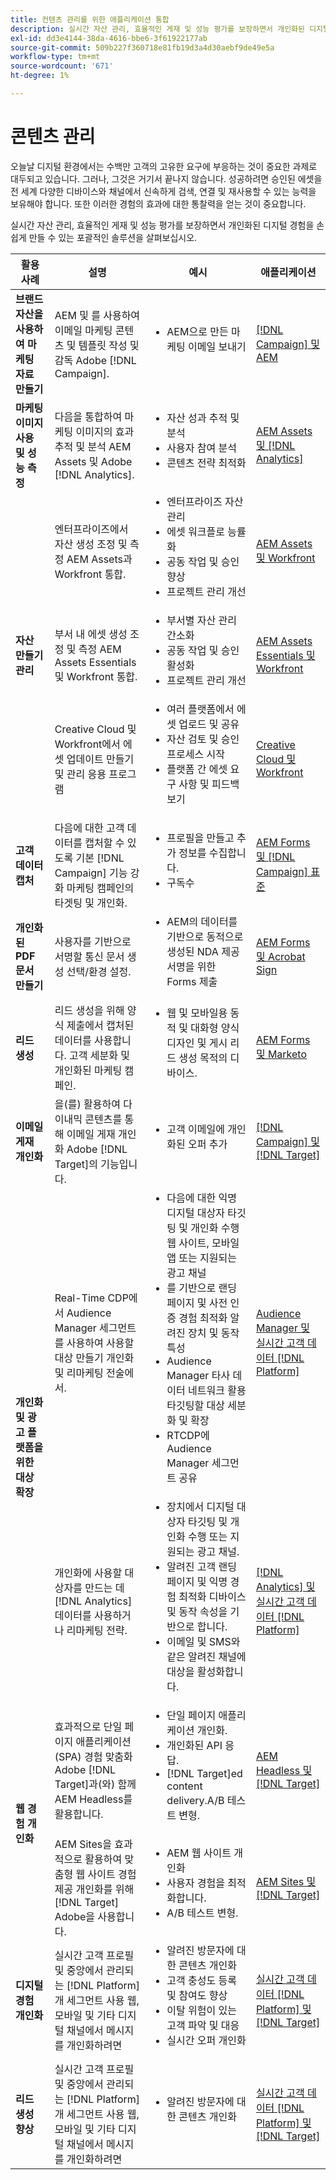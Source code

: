 ```yaml
---
title: 컨텐츠 관리를 위한 애플리케이션 통합
description: 실시간 자산 관리, 효율적인 게재 및 성능 평가를 보장하면서 개인화된 디지털 경험을 손쉽게 만들 수 있는 포괄적인 솔루션을 살펴보십시오.
exl-id: dd3e4144-38da-4616-bbe6-3f61922177ab
source-git-commit: 509b227f360718e81fb19d3a4d30aebf9de49e5a
workflow-type: tm+mt
source-wordcount: '671'
ht-degree: 1%

---
```


# 콘텐츠 관리

오늘날 디지털 환경에서는 수백만 고객의 고유한 요구에 부응하는 것이 중요한 과제로 대두되고 있습니다. 그러나, 그것은 거기서 끝나지 않습니다. 성공하려면 승인된 에셋을 전 세계 다양한 디바이스와 채널에서 신속하게 검색, 연결 및 재사용할 수 있는 능력을 보유해야 합니다. 또한 이러한 경험의 효과에 대한 통찰력을 얻는 것이 중요합니다.

실시간 자산 관리, 효율적인 게재 및 성능 평가를 보장하면서 개인화된 디지털 경험을 손쉽게 만들 수 있는 포괄적인 솔루션을 살펴보십시오.

<table>
 <thead>
    <tr>
      <th>활용 사례</th>
      <th>설명</th>
      <th>예시</th>
      <th>애플리케이션</th>
    </tr>
  </thead>
  <tbody>
    <tr>
      <td><strong>브랜드 자산을 사용하여 마케팅 자료 만들기</strong></td>
      <td>
        AEM 및 를 사용하여 이메일 마케팅 콘텐츠 및 템플릿 작성 및 감독
        Adobe [!DNL Campaign].
      </td>
      <td>
        <ul style="margin-top: 0;">
          <li>AEM으로 만든 마케팅 이메일 보내기</li>
        </ul>
      </td>
      <td>
        <a
          href="../integrations-between-applications/campaign/campaign-experience-manager.md"
          target="_blank"
          rel="noopener noreferrer"
          >[!DNL Campaign] 및 AEM</a
        >
      </td>
    </tr>
    <tr>
      <td><strong>마케팅 이미지 사용 및 성능 측정</strong></td>
      <td>
        다음을 통합하여 마케팅 이미지의 효과 추적 및 분석
        AEM Assets 및 Adobe [!DNL Analytics].
      </td>
      <td>
        <ul style="margin-top: 0;">
          <li>자산 성과 추적 및 분석</li>
          <li>사용자 참여 분석</li>
          <li>콘텐츠 전략 최적화</li>
        </ul>
      </td>
      <td>
        <a
          href="../integrations-between-applications/experience-manager/experience-manager-analytics.md"
          target="_blank"
          rel="noopener noreferrer"
          >AEM Assets 및 [!DNL Analytics]</a
        >
      </td>
    </tr>
    <tr>
      <td rowspan="3"><strong>자산 만들기 관리</strong></td>
      <td>
        엔터프라이즈에서 자산 생성 조정 및 측정
        AEM Assets과 Workfront 통합.
      </td>
      <td>
        <ul style="margin-top: 0;">
          <li>엔터프라이즈 자산 관리</li>
          <li>에셋 워크플로 능률화</li>
          <li>공동 작업 및 승인 향상</li>
          <li>프로젝트 관리 개선</li>
        </ul>
      </td>
      <td>
        <a
          href="../integrations-between-applications/experience-manager/experience-manager-workfront.md"
          target="_blank"
          rel="noopener noreferrer"
          >AEM Assets 및 Workfront</a
        >
      </td>
    </tr>
    <tr>
      <td>
        부서 내 에셋 생성 조정 및 측정
        AEM Assets Essentials 및 Workfront 통합.
      </td>
      <td>
        <ul style="margin-top: 0;">
          <li>부서별 자산 관리 간소화</li>
          <li>공동 작업 및 승인 활성화</li>
          <li>프로젝트 관리 개선</li>
        </ul>
      </td>
      <td>
        <a
          href="../integrations-between-applications/experience-manager/experience-manager-workfront.md"
          target="_blank"
          rel="noopener noreferrer"
          >AEM Assets Essentials 및 Workfront</a
        >
      </td>
    </tr>
    <tr>
      <td>
        Creative Cloud 및 Workfront에서 에셋 업데이트 만들기 및 관리
        응용 프로그램
      </td>
      <td>
        <ul style="margin-top: 0;">
          <li>여러 플랫폼에서 에셋 업로드 및 공유</li>
          <li>자산 검토 및 승인 프로세스 시작</li>
          <li>플랫폼 간 에셋 요구 사항 및 피드백 보기</li>
        </ul>
      </td>
      <td>
        <a
          href="../integrations-between-applications/workfront/workfront-creative-cloud.md"
          target="_blank"
          rel="noopener noreferrer"
          >Creative Cloud 및 Workfront</a
        >
      </td>
    </tr>
    <tr>
      <td><strong>고객 데이터 캡처</strong></td>
      <td>
        다음에 대한 고객 데이터를 캡처할 수 있도록 기본 [!DNL Campaign] 기능 강화
        마케팅 캠페인의 타겟팅 및 개인화.
      </td>
      <td>
        <ul style="margin-top: 0;">
          <li>프로필을 만들고 추가 정보를 수집합니다.</li>
          <li>구독수</li>
        </ul>
      </td>
      <td>
        <a
          href="../integrations-between-applications/experience-manager/experience-manager-campaign.md"
          target="_blank"
          rel="noopener noreferrer"
          >AEM Forms 및 [!DNL Campaign] 표준</a
        >
      </td>
    </tr>
    <tr>
      <td><strong>개인화된 PDF 문서 만들기</strong></td>
      <td>
        사용자를 기반으로 서명할 통신 문서 생성
        선택/환경 설정.
      </td>
      <td>
        <ul style="margin-top: 0;">
          <li>
            AEM의 데이터를 기반으로 동적으로 생성된 NDA 제공
            서명을 위한 Forms 제출
          </li>
        </ul>
      </td>
      <td>
        <a
          href="../integrations-between-applications/experience-manager//experience-manager-acrobat-sign.md"
          target="_blank"
          rel="noopener noreferrer"
          >AEM Forms 및 Acrobat Sign</a
        >
      </td>
    </tr>
    <tr>
      <td><strong>리드 생성</strong></td>
      <td>
        리드 생성을 위해 양식 제출에서 캡처된 데이터를 사용합니다.
        고객 세분화 및 개인화된 마케팅 캠페인.
      </td>
      <td>
        <ul style="margin-top: 0;">
          <li>
            웹 및 모바일용 동적 및 대화형 양식 디자인 및 게시
            리드 생성 목적의 디바이스.
          </li>
        </ul>
      </td>
      <td>
        <a
          href="../integrations-between-applications/experience-manager/experience-manager-marketo.md"
          target="_blank"
          rel="noopener noreferrer"
          >AEM Forms 및 Marketo</a
        >
      </td>
    </tr>
    <tr>
      <td><strong>이메일 게재 개인화</strong></td>
      <td>
        을(를) 활용하여 다이내믹 콘텐츠를 통해 이메일 게재 개인화
        Adobe [!DNL Target]의 기능입니다.
      </td>
      <td>
        <ul style="margin-top: 0;">
          <li>고객 이메일에 개인화된 오퍼 추가</li>
        </ul>
      </td>
      <td>
        <a
          href="../integrations-between-applications/campaign/campaign-target.md"
          target="_blank"
          rel="noopener noreferrer"
          >[!DNL Campaign] 및 [!DNL Target]</a
        >
      </td>
    </tr>
    <tr>
      <td rowspan="2"><strong>개인화 및 광고 플랫폼을 위한 대상 확장</strong></td>
      <td>
        Real-Time CDP에서 Audience Manager 세그먼트를 사용하여 사용할 대상 만들기
        개인화 및 리마케팅 전술에서.
      </td>
      <td>
        <ul style="margin-top: 0;">
          <li>
            다음에 대한 익명 디지털 대상자 타깃팅 및 개인화 수행
            웹 사이트, 모바일 앱 또는 지원되는 광고 채널
          </li>
          <li>
            를 기반으로 랜딩 페이지 및 사전 인증 경험 최적화
            알려진 장치 및 동작 특성
          </li>
          <li>
            Audience Manager 타사 데이터 네트워크 활용
            타깃팅할 대상 세분화 및 확장
          </li>
          <li>RTCDP에 Audience Manager 세그먼트 공유</li>
        </ul>
      </td>
      <td>
        <a
          href="../integrations-between-applications/aam/aam-rtcdp.md"
          target="_blank"
          rel="noopener noreferrer"
          >Audience Manager 및 실시간 고객 데이터 [!DNL Platform]</a
        >
      </td>
    </tr>
    <tr>
      <td>
        개인화에 사용할 대상자를 만드는 데 [!DNL Analytics] 데이터를 사용하거나
        리마케팅 전략.
      </td>
      <td>
        <ul style="margin-top: 0;">
          <li>
            장치에서 디지털 대상자 타깃팅 및 개인화 수행 또는
            지원되는 광고 채널.
          </li>
          <li>
            알려진 고객 랜딩 페이지 및 익명 경험 최적화
            디바이스 및 동작 속성을 기반으로 합니다.
          </li>
          <li>이메일 및 SMS와 같은 알려진 채널에 대상을 활성화합니다.</li>
        </ul>
      </td>
      <td>
        <a
          href="../integrations-between-applications/analytics/analytics-rtcdp.md"
          target="_blank"
          rel="noopener noreferrer"
          >[!DNL Analytics] 및 실시간 고객 데이터 [!DNL Platform]</a
        >
      </td>
    </tr>    
    <tr>
      <td rowspan="2"><strong>웹 경험 개인화</strong></td>
      <td>
        효과적으로 단일 페이지 애플리케이션(SPA) 경험 맞춤화
        Adobe [!DNL Target]과(와) 함께 AEM Headless를 활용합니다.
      </td>
      <td>
        <ul style="margin-top: 0;">
          <li>단일 페이지 애플리케이션 개인화.</li>
          <li>개인화된 API 응답.</li>
          <li>[!DNL Target]ed content delivery.A/B 테스트 변형.</li>
        </ul>
      </td>
      <td>
        <a
          href="../integrations-between-applications/experience-manager/experience-manager-target.md"
          target="_blank"
          rel="noopener noreferrer"
          >AEM Headless 및 [!DNL Target]</a
        >
      </td>
    </tr>
    <tr>
      <td>
        AEM Sites을 효과적으로 활용하여 맞춤형 웹 사이트 경험 제공
        개인화를 위해 [!DNL Target] Adobe을 사용합니다.
      </td>
      <td>
        <ul style="margin-top: 0;">
          <li>AEM 웹 사이트 개인화</li>
          <li>사용자 경험을 최적화합니다.</li>
          <li>A/B 테스트 변형.</li>
        </ul>
      </td>
      <td>
        <a
          href="../integrations-between-applications/experience-manager/experience-manager-target.md"
          target="_blank"
          rel="noopener noreferrer"
          >AEM Sites 및 [!DNL Target]</a
        >
      </td>
    </tr>
    <tr>
      <td><strong>디지털 경험 개인화</strong></td>
      <td>
        실시간 고객 프로필 및 중앙에서 관리되는 [!DNL Platform]개 세그먼트 사용
        웹, 모바일 및 기타 디지털 채널에서 메시지를 개인화하려면
      </td>
      <td>
        <ul style="margin-top: 0;">
          <li>알려진 방문자에 대한 콘텐츠 개인화</li>
          <li>고객 충성도 등록 및 참여도 향상</li>
          <li>이탈 위험이 있는 고객 파악 및 대응</li>
          <li>실시간 오퍼 개인화</li>
        </ul>
      </td>
      <td>
        <a
          href="../integrations-between-applications/rtcdp/rtcdp-target.md"
          target="_blank"
          rel="noopener noreferrer"
          >실시간 고객 데이터 [!DNL Platform] 및 [!DNL Target]</a
        >
      </td>
    </tr>     
    <tr>
      <td><strong>리드 생성 향상</strong></td>
      <td>
        실시간 고객 프로필 및 중앙에서 관리되는 [!DNL Platform]개 세그먼트 사용
        웹, 모바일 및 기타 디지털 채널에서 메시지를 개인화하려면
      </td>
      <td>
        <ul style="margin-top: 0;">
          <li>알려진 방문자에 대한 콘텐츠 개인화</li>
        </ul>
      </td>
      <td>
        <a
          href="../integrations-between-applications/rtcdp/rtcdp-target.md"
          target="_blank"
          rel="noopener noreferrer"
          >실시간 고객 데이터 [!DNL Platform] 및 [!DNL Target]</a
        >
      </td>
    </tr>
  </tbody>
</table>
